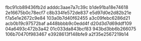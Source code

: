 fbc91cb89436fb2d
adddc3aae7a7c39c
b1de91ba18e74618
2e16675b0c78ecf7
c8b334fe572de837
e5d97d0e2d82b21e
f7a5e1e2672c9e84
103a0b7d40f62455
a3c09febc6286d21
acb0b19c97572baf
a448bbbb9c0edd4f
d20d3d7d69ddf109
04a6493c472b3a42
01c033da843bcf83
943bd3bb6b266075
106b70470f983467
e3928613f148bfe9
a2f35e2567219b14
